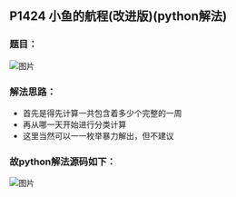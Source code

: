 ## P1424 小鱼的航程(改进版)(python解法)
### 题目：
![图片](https://user-images.githubusercontent.com/91021948/151976915-a03bb3fd-ead5-4790-823c-1f286d218564.png)
### 解法思路：
- 首先是得先计算一共包含着多少个完整的一周
- 再从哪一天开始进行分类计算
- 这里当然可以一一枚举暴力解出，但不建议
### 故python解法源码如下：
![图片](https://user-images.githubusercontent.com/91021948/151977370-9373d35f-1af9-4e26-bb21-e62a5613da21.png)
